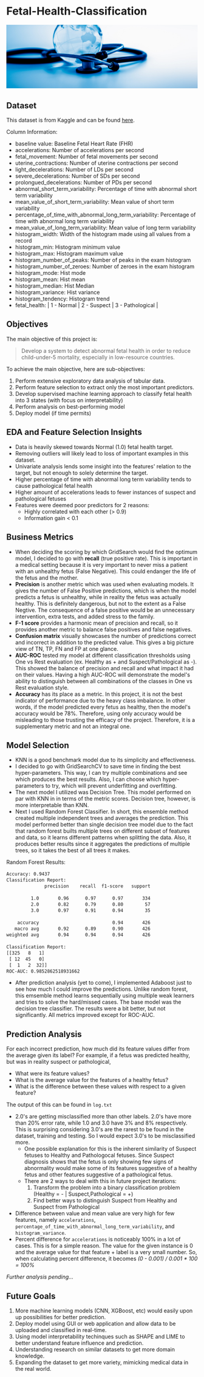 # Fetal-Health-Classification

![Healthcare for the world image](/images/title_image.jpg)

## Dataset

This dataset is from Kaggle and can be found [here](https://www.kaggle.com/datasets/andrewmvd/fetal-health-classification).

Column Information:
- baseline value: Baseline Fetal Heart Rate (FHR)
- accelerations: Number of accelerations per second
- fetal_movement: Number of fetal movements per second
- uterine_contractions: Number of uterine contractions per second
- light_decelerations: Number of LDs per second
- severe_decelerations: Number of SDs per second
- prolongued_decelerations: Number of PDs per second
- abnormal_short_term_variability: Percentage of time with abnormal short term variability
- mean_value_of_short_term_variability: Mean value of short term variability
- percentage_of_time_with_abnormal_long_term_variability: Percentage of time with abnormal long term variability
- mean_value_of_long_term_variability: Mean value of long term variability
- histogram_width: Width of the histogram made using all values from a record
- histogram_min: Histogram minimum value
- histogram_max: Histogram maximum value
- histogram_number_of_peaks: Number of peaks in the exam histogram
- histogram_number_of_zeroes: Number of zeroes in the exam histogram
- histogram_mode: Hist mode
- histogram_mean: Hist mean
- histogram_median: Hist Median
- histogram_variance: Hist variance
- histogram_tendency: Histogram trend
- fetal_health: | 1 - Normal | 2 - Suspect | 3 - Pathological |

## Objectives

The main objective of this project is:
> Develop a system to detect abnormal fetal health in order to reduce child-under-5 mortality, especially in low-resource countries.

To achieve the main objective, here are sub-objectives:
1. Perform extensive exploratory data analysis of tabular data.
2. Perform feature selection to extract only the most important predictors.
3. Develop supervised machine learning approach to classify fetal health into 3 states (with focus on interpretability)
4. Perform analysis on best-performing model
5. Deploy model (if time permits)

## EDA and Feature Selection Insights
- Data is heavily skewed towards Normal (1.0) fetal health target.
- Removing outliers will likely lead to loss of important examples in this dataset.
- Univariate analysis lends some insight into the features' relation to the target, but not enough to solely determine the target.
- Higher percentage of time with abnormal long term variability tends to cause pathological fetal health
- Higher amount of accelerations leads to fewer instances of suspect and pathological fetuses
- Features were deemed poor predictors for 2 reasons:
    - Highly correlated with each other (> 0.9)
    - Information gain < 0.1

## Business Metrics
- When deciding the scoring by which GridSearch would find the optimum model, I decided to go with **recall** (true positive rate). This is important in a medical setting because it is very important to never miss a patient with an unhealthy fetus (False Negative). This could endanger the life of the fetus and the mother.
- **Precision** is another metric which was used when evaluating models. It gives the number of False Positive predictions, which is when the model predicts a fetus is unhealthy, while in reality the fetus was actually healthy. This is definitely dangerous, but not to the extent as a False Negtive. The consequence of a false positive would be an unnecessary intervention, extra tests, and added stress to the family.
- **F-1 score** provides a harmonic mean of precision and recall, so it provides another metric to balance false positives and false negatives.
- **Confusion matrix** visually showcases the number of predictions correct and incorrect in addition to the predicted value. This gives a big picture view of TN, TP, FN and FP at one glance. 
- **AUC-ROC** tested my model at different classification thresholds using One vs Rest evaluation (ex. Healthy as + and Suspect/Pathological as -). This showed the balance of precision and recall and what impact it had on their values. Having a high AUC-ROC will demonstrate the model's ability to distinguish between all combinations of the classes in One vs Rest evaluation style.
- **Accuracy** has its place as a metric. In this project, it is not the best indicator of performance due to the heavy class imbalance. In other words, if the model predicted every fetus as healthy, then the model's accuracy would be 78%. Therefore, using only accuracy would be misleading to those trusting the efficacy of the project. Therefore, it is a supplementary metric and not an integral one.

## Model Selection
- KNN is a good benchmark model due to its simplicity and effectiveness.
- I decided to go with GridSearchCV to save time in finding the best hyper-parameters. This way, I can try multiple combinations and see which produces the best results. Also, I can choose which hyper-parameters to try, which will prevent underfitting and overfitting.
- The next model I utilized was Decision Tree. This model performed on par with KNN in in terms of the metric scores. Decision tree, however, is more interpretable than KNN.
- Next I used Random Forest Classifier. In short, this ensemble method created multiple independent trees and averages the prediction. This model performed better than single decision tree model due to the fact that random forest builts multiple trees on different subset of features and data, so it learns different patterns when splitting the data. Also, it produces better results since it aggregates the predictions of multiple trees, so it takes the best of all trees it makes.

Random Forest Results:
```
Accuracy: 0.9437
Classification Report:
              precision    recall  f1-score   support

         1.0       0.96      0.97      0.97       334
         2.0       0.82      0.79      0.80        57
         3.0       0.97      0.91      0.94        35

    accuracy                           0.94       426
   macro avg       0.92      0.89      0.90       426
weighted avg       0.94      0.94      0.94       426

Classification Report:
[[325   8   1]
 [ 12  45   0]
 [  1   2  32]]
ROC-AUC: 0.9852862518931662
```

- After prediction analysis (yet to come), I implemented Adaboost just to see how much I could improve the predictions. Unlike random forest, this emsemble method learns sequentially using multiple weak learners and tries to solve the hard/missed cases. The base model was the decision tree classifier. The results were a bit better, but not significantly. All metrics improved except for ROC-AUC.

## Prediction Analysis
For each incorrect prediction, how much did its feature values differ from the average given its label? For example, if a fetus was predicted healthy, but was in reality suspect or pathological,
- What were its feature values?
- What is the average value for the features of a healthy fetus?
- What is the difference between these values with respect to a given feature?

The output of this can be found in `log.txt`

- 2.0's are getting misclassified more than other labels. 2.0's have more than 20% error rate, while 1.0 and 3.0 have 3% and 8% respectively. This is surprising considering 3.0's are the rarest to be found in the dataset, training and testing. So I would expect 3.0's to be misclassified more.
    - One possible explanation for this is the inherent similarity of Suspect fetuses to Healthy and Pathologocal fetuses. Since Suspect diagnosis shows that the fetus is only showing few signs of abnormality would make some of its features suggestive of a healthy fetus and other features suggestive of a pathological fetus.
    - There are 2 ways to deal with this in future project iterations:
        1. Transform the problem into a binary classification problem (Healthy = - | Suspect,Pathological = +)
        2. Find better ways to distinguish Suspect from Healthy and Suspect from Pathological
- Difference between value and mean value are very high for few features, namely `accelerations`, `percentage_of_time_with_abnormal_long_term_variability`, and `histogram_variance`.
- Percent difference for `accelerations` is noticeably 100% in a lot of cases. This is for a simple reason. The value for the given instance is 0 and the average value for that feature + label is a very small number. So, when calculating percent difference, it becomes _(0 - 0.001) / 0.001 * 100 = 100%_

_Further analysis pending..._

## Future Goals

1. More machine learning models (CNN, XGBoost, etc) would easily upon up possibilities for better prediction.
2. Deploy model using GUI or web application and allow data to be uploaded and classified in real-time.
3. Using model interpretability techinques such as SHAPE and LIME to better understand feature influence and prediction.
4. Understanding research on similar datasets to get more domain knowledge.
5. Expanding the dataset to get more variety, mimicking medical data in the real world.

